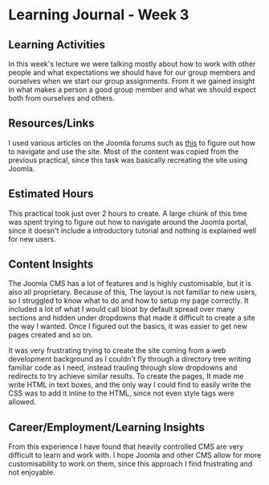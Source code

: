 # Learning Journal - Week 3

## Learning Activities

In this week's lecture we were talking mostly about how to work with other people and what expectations we should have for our group members and ourselves when we start our group assignments. From it we gained insight in what makes a person a good group member and what we should expect both from ourselves and others.

## Resources/Links

I used various articles on the Joomla forums such as [this](https://magazine.joomla.org/all-issues/september/joomla-4-tweak-cassiopeia-with-a-top-banner-and-horizontal-navigation#:~:text=Select%20the%20style%20Cassiopeia%20-%20Default.%20and%20set,%27Cassiopeia%27%20is%20no%20longer%20displayed%20in%20the%20frontend.) to figure out how to navigate and use the site. Most of the content was copied from the previous practical, since this task was basically recreating the site using Joomla.

## Estimated Hours

This practical took just over 2 hours to create. A large chunk of this time was spent trying to figure out how to navigate around the Joomla portal, since it doesn't include a introductory tutorial and nothing is explained well for new users.

## Content Insights

The Joomla CMS has a lot of features and is highly customisable, but it is also all proprietary. Because of this, The layout is not familiar to new users, so I struggled to know what to do and how to setup my page correctly. It included a lot of what I would call bloat by default spread over many sections and hidden under dropdowns that made it difficult to create a site the way I wanted. Once I figured out the basics, it was easier to get new pages created and so on.

It was very frustrating trying to create the site coming from a web development background as I couldn't fly through a directory tree writing familiar code as I need, instead trauling through slow dropdowns and redirects to try achieve similar results. To create the pages, It made me write HTML in text boxes, and the only way I could find to easily write the CSS was to add it inline to the HTML, since not even style tags were allowed.

## Career/Employment/Learning Insights

From this experience I have found that heavily controlled CMS are very difficult to learn and work with. I hope Joomla and other CMS allow for more customisability to work on them, since this approach I find frustrating and not enjoyable.
